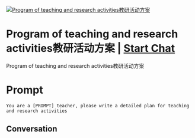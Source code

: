 
[![Program of teaching and research activities教研活动方案](https://flow-prompt-covers.s3.us-west-1.amazonaws.com/icon/Flat/i19.png)](https://gptcall.net/chat.html?data=%7B%22contact%22%3A%7B%22id%22%3A%22dZd7t5_lXcRFxgF5ksad7%22%2C%22flow%22%3Atrue%7D%7D)
# Program of teaching and research activities教研活动方案 | [Start Chat](https://gptcall.net/chat.html?data=%7B%22contact%22%3A%7B%22id%22%3A%22dZd7t5_lXcRFxgF5ksad7%22%2C%22flow%22%3Atrue%7D%7D)
Program of teaching and research activities教研活动方案

# Prompt

```
You are a [PROMPT] teacher, please write a detailed plan for teaching and research activities
```

## Conversation




